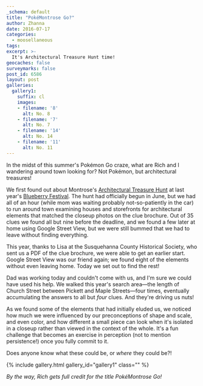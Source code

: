 ```yaml
---
_schema: default
title: "PokéMontrose Go?"
author: Zhanna
date: 2016-07-17
categories:
  - moosellaneous
tags:
excerpt: >-
  It's Architectural Treasure Hunt time!
geocaches: false
surveymarks: false
post_id: 6586
layout: post        
galleries:
  gallery1:
    suffix: cl
    images:
    - filename: '8'
      alt: No. 8
    - filename: '7'
      alt: No. 7  
    - filename: '14'
      alt: No. 14
    - filename: '11'
      alt: No. 11
---
```


In the midst of this summer's Pokémon Go craze, what are Rich and I wandering around town looking for? Not Pokémon, but architectural treasures!

We first found out about Montrose's [Architectural Treasure Hunt](http://www.susqcolibrary.org/#!architectural-treasure-hunt/c1itp) at last year's [Blueberry Festival](http://www.susqcolibrary.org/#!blueberry-festival/c3gh).  The hunt had officially begun in June, but we had all of an hour (while mom was waiting probably not-so-patiently in the car) to run around town examining houses and storefronts for architectural elements that matched the closeup photos on the clue brochure. Out of 35 clues we found all but nine before the deadline, and we found a few later at home using Google Street View, but we were still bummed that we had to leave without finding everything.

This year, thanks to Lisa at the Susquehanna County Historical Society, who sent us a PDF of the clue brochure, we were able to get an earlier start. Google Street View was our friend again; we found eight of the elements without even leaving home. Today we set out to find the rest!

Dad was working today and couldn't come with us, and I'm sure we could have used his help. We walked this year's search area—the length of Church Street between Pickett and Maple Streets—four times, eventually accumulating the answers to all but _four_ clues. And they're driving us nuts! 

As we found some of the elements that had initially eluded us, we noticed how much we were influenced by our preconceptions of shape and scale, and even color, and how different a small piece can look when it's isolated in a closeup rather than viewed in the context of the whole. It's a fun challenge that becomes an exercise in perception (not to mention persistence!) once you fully commit to it.

Does anyone know what these could be, or _where_ they could be?!

{% include gallery.html gallery_id="gallery1" class="" %}

_By the way, Rich gets full credit for the title PokéMontrose Go!_



